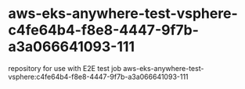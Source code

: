 # aws-eks-anywhere-test-vsphere-c4fe64b4-f8e8-4447-9f7b-a3a066641093-111
repository for use with E2E test job aws-eks-anywhere-test-vsphere:c4fe64b4-f8e8-4447-9f7b-a3a066641093-111
